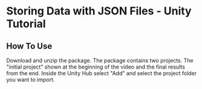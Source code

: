 # Storing Data with JSON Files - Unity Tutorial

## How To Use

Download and unzip the package. The package contains two projects. The "initial project" shown at the beginning of the video and the final results from the end. Inside the Unity Hub select "Add" and select the project folder you want to import.
